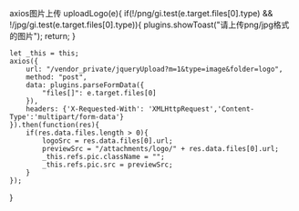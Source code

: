 
axios图片上传
uploadLogo(e){
    if(!/png/gi.test(e.target.files[0].type) && !/jpg/gi.test(e.target.files[0].type)){
        plugins.showToast("请上传png/jpg格式的图片");
        return;
    }

    let _this = this;
    axios({
        url: "/vendor_private/jqueryUpload?m=1&type=image&folder=logo",
        method: "post",
        data: plugins.parseFormData({
            "files[]": e.target.files[0]
        }),
        headers: {'X-Requested-With': 'XMLHttpRequest','Content-Type':'multipart/form-data'}
    }).then(function(res){
        if(res.data.files.length > 0){
            logoSrc = res.data.files[0].url;
            previewSrc = "/attachments/logo/" + res.data.files[0].url;
            _this.refs.pic.className = "";
            _this.refs.pic.src = previewSrc;
        }
    });
}